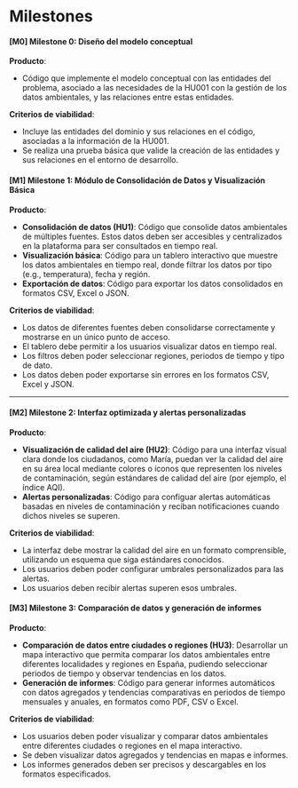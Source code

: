 # Milestones

#### [M0] Milestone 0: **Diseño del modelo conceptual**

**Producto**:  
- Código que implemente el modelo conceptual con las entidades del problema, asociado a las necesidades de la HU001 con la gestión de los datos ambientales, y las relaciones entre estas entidades. 

**Criterios de viabilidad**:
- Incluye las entidades del dominio y sus relaciones en el código, asociadas a la información de la HU001.
- Se realiza una prueba básica que valide la creación de las entidades y sus relaciones en el entorno de desarrollo.

#### [M1] Milestone 1: **Módulo de Consolidación de Datos y Visualización Básica**

**Producto**:
- **Consolidación de datos (HU1)**: Código que consolide datos ambientales de múltiples fuentes. Estos datos deben ser accesibles y centralizados en la plataforma para ser consultados en tiempo real.
- **Visualización básica**: Código para un tablero interactivo que muestre los datos ambientales en tiempo real, donde filtrar los datos por tipo (e.g., temperatura), fecha y región.
- **Exportación de datos**: Código para exportar los datos consolidados en formatos CSV, Excel o JSON.
  
**Criterios de viabilidad**:
- Los datos de diferentes fuentes deben consolidarse correctamente y mostrarse en un único punto de acceso. 
- El tablero debe permitir a los usuarios visualizar datos en tiempo real.
- Los filtros deben poder seleccionar regiones, periodos de tiempo y tipo de dato.
- Los datos deben poder exportarse sin errores en los formatos CSV, Excel y JSON.

---

#### [M2] Milestone 2: **Interfaz optimizada y alertas personalizadas**

**Producto**:
- **Visualización de calidad del aire (HU2)**: Código para una interfaz visual clara donde los ciudadanos, como María, puedan ver la calidad del aire en su área local mediante colores o íconos que representen los niveles de contaminación, según estándares de calidad del aire (por ejemplo, el índice AQI).
- **Alertas personalizadas**: Código para configuar alertas automáticas basadas en niveles de contaminación y reciban notificaciones cuando dichos niveles se superen.
  
**Criterios de viabilidad**:
- La interfaz debe mostrar la calidad del aire en un formato comprensible, utilizando un esquema que siga estándares conocidos. 
- Los usuarios deben poder configurar umbrales personalizados para las alertas. 
- Los usuarios deben recibir alertas superen esos umbrales. 


#### [M3] Milestone 3: **Comparación de datos y generación de informes**

**Producto**:
- **Comparación de datos entre ciudades o regiones (HU3)**: Desarrollar un mapa interactivo que permita comparar los datos ambientales entre diferentes localidades y regiones en España, pudiendo seleccionar periodos de tiempo y observar tendencias en los datos.
- **Generación de informes**: Código para generar informes automáticos con datos agregados y tendencias comparativas en periodos de tiempo mensuales y anuales, en formatos como PDF, CSV o Excel.
  
**Criterios de viabilidad**:
- Los usuarios deben poder visualizar y comparar datos ambientales entre diferentes ciudades o regiones en el mapa interactivo.
- Se deben visualizar datos agregados y tendencias en mapas e informes.
- Los informes generados deben ser precisos y descargables en los formatos especificados.

